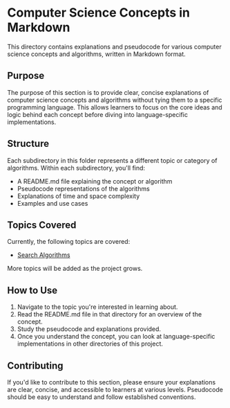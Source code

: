# Computer Science Concepts in Markdown

This directory contains explanations and pseudocode for various computer science concepts and algorithms, written in Markdown format.

## Purpose

The purpose of this section is to provide clear, concise explanations of computer science concepts and algorithms without tying them to a specific programming language. This allows learners to focus on the core ideas and logic behind each concept before diving into language-specific implementations.

## Structure

Each subdirectory in this folder represents a different topic or category of algorithms. Within each subdirectory, you'll find:

- A README.md file explaining the concept or algorithm
- Pseudocode representations of the algorithms
- Explanations of time and space complexity
- Examples and use cases

## Topics Covered

Currently, the following topics are covered:

- [Search Algorithms](./search)

More topics will be added as the project grows.

## How to Use

1. Navigate to the topic you're interested in learning about.
2. Read the README.md file in that directory for an overview of the concept.
3. Study the pseudocode and explanations provided.
4. Once you understand the concept, you can look at language-specific implementations in other directories of this project.

## Contributing

If you'd like to contribute to this section, please ensure your explanations are clear, concise, and accessible to learners at various levels. Pseudocode should be easy to understand and follow established conventions.
